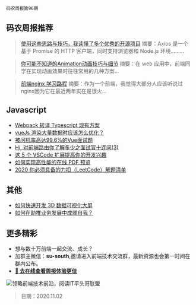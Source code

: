 `码农周报第96期`

## 码农周报推荐

> [使用这些思路与技巧，我读懂了多个优秀的开源项目](https://juejin.im/post/6887689159918485511)
> 摘要：Axios 是一个基于 Promise 的 HTTP 客户端，同时支持浏览器和 Node.js 环境………


> [你可能不知道的Animation动画技巧与细节](https://juejin.im/post/6889226357851553805)
> 摘要：在 web 应用中，前端同学在实现动画效果时往往常用的几种方案…

> [前端nginx 学习路程](https://www.javascriptc.com/4193.html)
> 摘要：作为一个前端，我觉得大部分人应该听说过nginx因为它在最近两年实在是很火…



## Javascript


- [Webpack 转译 Typescript 现有方案](https://www.javascriptc.com/3921.html)
- [vueJs 渲染大量数据时应该怎么优化？](https://www.javascriptc.com/4357.html)
- [被问机率高达99.6%的Vue面试题](https://www.javascriptc.com/2550.html)
- [Hi, 对前端路由你了解多少之面试官十连问(3)](https://www.javascriptc.com/2420.html)
- [这 5 个 VSCode 扩展提高你的开发兴趣](https://www.javascriptc.com/4054.html)
- [如何实现高性能的在线 PDF 预览](https://mp.weixin.qq.com/s/Wx_gJLrZftJ_dm2phoUf8g)
- [2020 你必须具备的力扣（LeetCode）解题清单](https://www.javascriptc.com/interview-tips/zh_CN/leetcode/)


## 其他

- [如何快速开发 3D 数据可视化大屏](https://mp.weixin.qq.com/s/8f_VIeQt0VBdLLUg5_j3aw)
- [如何在助推业务发展中成就自我？](https://mp.weixin.qq.com/s/OYl8xOyzNScgEzJoYWtHZg)


## 更多精彩

- 想与数十万前端一起交流、成长？
- 加群主微信：**su-south**,邀请进入前端技术交流群，最新资源也会第一时间在群内公布。
- **[:lollipop: 去在线查看周报体验更佳](https://www.javascriptc.com/category/javascript-weekly)**

![领略前端技术前沿，阅读IT平头哥联盟](https://user-images.githubusercontent.com/18324563/70633966-608b2980-1c6c-11ea-8123-34f1fd13484e.png)

> 日期：2020.11.02
